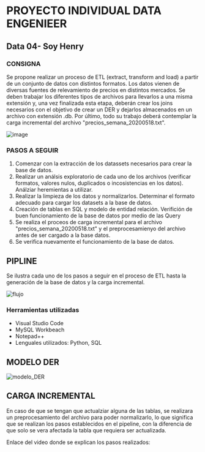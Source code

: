 #  PROYECTO INDIVIDUAL DATA ENGENIEER
## Data 04- Soy Henry

### CONSIGNA

Se propone realizar un proceso de ETL (extract, transform and load) a partir de un conjunto de datos con distintos formatos. Los datos vienen de diversas fuentes 
de relevamiento de precios en distintos mercados. Se deben trabajar los diferentes tipos de archivos para llevarlos a una misma extensión y, una vez finalizada 
esta etapa, deberán crear los joins necesarios con el objetivo de crear un DER y dejarlos almacenados en un archivo con extensión .db. 
Por último, todo su trabajo deberá contemplar la carga incremental del archivo "precios_semana_20200518.txt".

![image](https://user-images.githubusercontent.com/103619850/198208741-81e192fa-8d8d-46c9-a76d-9cd3366d6083.png)



### PASOS A SEGUIR

1. Comenzar con la extracción de los datassets necesarios para crear la base de datos.
2. Realizar un análsis exploratorio de cada uno de los archivos (verificar formatos, valores nulos, duplicados o incosistencias en los datos). Análziar heremientas a utilizar.
3. Realizar la limpieza de los datos y normalizarlos. Determinar el formato adecuado para cargar los datasets a la base de datos.
4. Creación de tablas en SQL y modelo de entidad relación. Verifición de buen funcionamiento de la base de datos por medio de las Query
5. Se realiza el proceos de carga incremental para el archivo "precios_semana_20200518.txt" y el preprocesamienyo del archivo antes de ser cargado a la base datos.
6. Se verifica nuevamente el funcionamiento de la base de datos.

## PIPLINE 

Se ilustra cada uno de los pasos a seguir en el proceso de ETL hasta la generación de la base de datos y la carga incremental.

![flujo](https://user-images.githubusercontent.com/103619850/198363041-1b93c3c0-3832-404f-b6b5-b3fbf4ae96dd.png)


### Herramientas utilizadas
- Visual Studio Code
- MySQL Workbeach
- Notepad++
- Lenguales utilizados: Python, SQL

## MODELO DER

![modelo_DER](https://user-images.githubusercontent.com/103619850/198374029-0863f0ee-f94a-49e6-bdb9-168e07eb9eda.png)


## CARGA INCREMENTAL

En caso de que se tengan que actualziar alguna de las tablas, se realizara un preprocesamiento del archivo para poder normalizarlo, lo que significa que se realizan
los pasos establecidos en el pipeline, con la diferencia de que solo se vera afectada la tabla que requiera ser actualizada.

Enlace del video donde se explican los pasos realizados:

